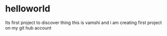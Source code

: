 # helloworld
Its first project to discover thing
this is vamshi and i am creating first project on my git hub account
